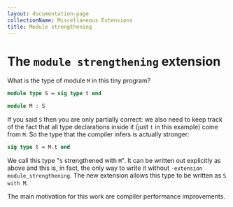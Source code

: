```yaml
---
layout: documentation-page
collectionName: Miscellaneous Extensions
title: Module strengthening
---
```


# The `module strengthening` extension

What is the type of module `M` in this tiny program?

```ocaml
module type S = sig type t end

module M : S
```

If you said `S` then you are only partially correct: we also need to keep track
of the fact that all type declarations inside it (just `t` in this example) come
from `M`. So the type that the compiler infers is actually stronger:

```ocaml
sig type t = M.t end
```

We call this type "`S` strengthened with `M`". It can be written out explicitly
as above and this is, in fact, the only way to write it without `-extension
module_strengthening`. The new extension allows this type to be written as `S
with M`.

The main motivation for this work are compiler performance improvements.
